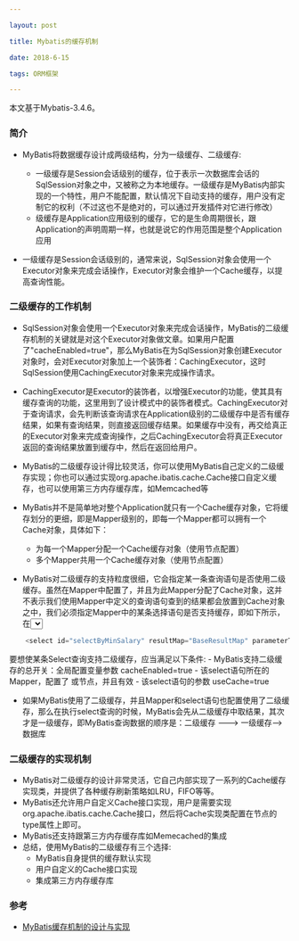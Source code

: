 ```yaml
---

layout: post

title: Mybatis的缓存机制

date: 2018-6-15

tags: ORM框架

---
```


本文基于Mybatis-3.4.6。

### 简介
- MyBatis将数据缓存设计成两级结构，分为一级缓存、二级缓存:
	- 一级缓存是Session会话级别的缓存，位于表示一次数据库会话的SqlSession对象之中，又被称之为本地缓存。一级缓存是MyBatis内部实现的一个特性，用户不能配置，默认情况下自动支持的缓存，用户没有定制它的权利（不过这也不是绝对的，可以通过开发插件对它进行修改）
	- 级缓存是Application应用级别的缓存，它的是生命周期很长，跟Application的声明周期一样，也就是说它的作用范围是整个Application应用

- 一级缓存是Session会话级别的，通常来说，SqlSession对象会使用一个Executor对象来完成会话操作，Executor对象会维护一个Cache缓存，以提高查询性能。

### 二级缓存的工作机制
- SqlSession对象会使用一个Executor对象来完成会话操作，MyBatis的二级缓存机制的关键就是对这个Executor对象做文章。如果用户配置了"cacheEnabled=true"，那么MyBatis在为SqlSession对象创建Executor对象时，会对Executor对象加上一个装饰者：CachingExecutor，这时SqlSession使用CachingExecutor对象来完成操作请求。

-  CachingExecutor是Executor的装饰者，以增强Executor的功能，使其具有缓存查询的功能，这里用到了设计模式中的装饰者模式。CachingExecutor对于查询请求，会先判断该查询请求在Application级别的二级缓存中是否有缓存结果，如果有查询结果，则直接返回缓存结果。如果缓存中没有，再交给真正的Executor对象来完成查询操作，之后CachingExecutor会将真正Executor返回的查询结果放置到缓存中，然后在返回给用户。

- MyBatis的二级缓存设计得比较灵活，你可以使用MyBatis自己定义的二级缓存实现；你也可以通过实现org.apache.ibatis.cache.Cache接口自定义缓存，也可以使用第三方内存缓存库，如Memcached等

- MyBatis并不是简单地对整个Application就只有一个Cache缓存对象，它将缓存划分的更细，即是Mapper级别的，即每一个Mapper都可以拥有一个Cache对象，具体如下：
	- 为每一个Mapper分配一个Cache缓存对象（使用<cache>节点配置）
	- 多个Mapper共用一个Cache缓存对象（使用<cache-ref>节点配置）

- MyBatis对二级缓存的支持粒度很细，它会指定某一条查询语句是否使用二级缓存。虽然在Mapper中配置了<cache>，并且为此Mapper分配了Cache对象，这并不表示我们使用Mapper中定义的查询语句查到的结果都会放置到Cache对象之中，我们必须指定Mapper中的某条选择语句是否支持缓存，即如下所示，在<select> 节点中配置useCache="true"，Mapper才会对此Select的查询支持缓存特性，否则，不会对此Select查询，不会经过Cache缓存。如下所示，Select语句配置了useCache="true"，则表明这条Select语句的查询会使用二级缓存。
```java
	<select id="selectByMinSalary" resultMap="BaseResultMap" parameterType="java.util.Map" useCache="true">
```
  要想使某条Select查询支持二级缓存，应当满足以下条件:
	- MyBatis支持二级缓存的总开关：全局配置变量参数   cacheEnabled=true
	- 该select语句所在的Mapper，配置了<cache> 或<cached-ref>节点，并且有效
	- 该select语句的参数 useCache=true

- 如果MyBatis使用了二级缓存，并且Mapper和select语句也配置使用了二级缓存，那么在执行select查询的时候，MyBatis会先从二级缓存中取结果，其次才是一级缓存，即MyBatis查询数据的顺序是：二级缓存    ———> 一级缓存——> 数据库

### 二级缓存的实现机制
- MyBatis对二级缓存的设计非常灵活，它自己内部实现了一系列的Cache缓存实现类，并提供了各种缓存刷新策略如LRU，FIFO等等。
- MyBatis还允许用户自定义Cache接口实现，用户是需要实现org.apache.ibatis.cache.Cache接口，然后将Cache实现类配置在<cache  type="">节点的type属性上即可。
- MyBatis还支持跟第三方内存缓存库如Memecached的集成
- 总结，使用MyBatis的二级缓存有三个选择:
	- MyBatis自身提供的缓存默认实现
	- 用户自定义的Cache接口实现
	- 集成第三方内存缓存库

### 参考
- [MyBatis缓存机制的设计与实现](https://blog.csdn.net/luanlouis/article/details/41390801)